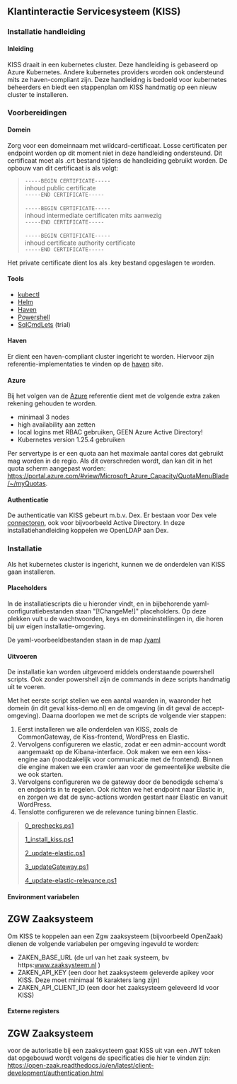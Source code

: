 ## Klantinteractie Servicesysteem (KISS)
### Installatie handleiding
#### Inleiding
KISS draait in een kubernetes cluster. Deze handleiding is gebaseerd op Azure Kubernetes.
Andere kubernetes providers worden ook ondersteund mits ze haven-compliant zijn.
Deze handleiding is bedoeld voor kubernetes beheerders en biedt een stappenplan om KISS handmatig op een nieuw cluster te installeren.

### Voorbereidingen
#### Domein
Zorg voor een domeinnaam met wildcard-certificaat. Losse certificaten per endpoint worden op dit moment niet in deze handleiding ondersteund.
Dit certificaat moet als .crt bestand tijdens de handleiding gebruikt worden.
De opbouw van dit certificaat is als volgt:

> `-----BEGIN CERTIFICATE-----`<br/>
> inhoud public certificate<br/>
> `-----END CERTIFICATE-----`<br/>
> <br/>
> `-----BEGIN CERTIFICATE-----`<br/>
> inhoud intermediate certificaten mits aanwezig<br/>
> `-----END CERTIFICATE-----`<br/>
> <br/>
> `-----BEGIN CERTIFICATE-----`<br/>
> inhoud certificate authority certificate<br/>
> `-----END CERTIFICATE-----`

Het private certificate dient los als .key bestand opgeslagen te worden.


#### Tools
- [kubectl](https://kubernetes.io/docs/tasks/tools/)
- [Helm](https://helm.sh/docs/intro/install/)
- [Haven](https://haven.commonground.nl/techniek/compliancy-checker)
- [Powershell](https://learn.microsoft.com/en-us/powershell/)
- [SqlCmdLets](https://www.cdata.com/drivers/postgresql/powershell/) (trial)

#### Haven
Er dient een haven-compliant cluster ingericht te worden.
Hiervoor zijn referentie-implementaties te vinden op de [haven](https://haven.commonground.nl/techniek/aan-de-slag) site.

#### Azure
Bij het volgen van de [Azure](https://haven.commonground.nl/techniek/aan-de-slag/azure) referentie dient met de volgende extra zaken rekening gehouden te worden.
- minimaal 3 nodes
- high availability aan zetten
- local logins met RBAC gebruiken, GEEN Azure Active Directory!
- Kubernetes version 1.25.4 gebruiken

Per servertype is er een quota aan het maximale aantal cores dat gebruikt mag worden in de regio.
Als dit overschreden wordt, dan kan dit in het quota scherm aangepast worden:
https://portal.azure.com/#view/Microsoft_Azure_Capacity/QuotaMenuBlade/~/myQuotas.

#### Authenticatie
De authenticatie van KISS gebeurt m.b.v. Dex. Er bestaan voor Dex vele [connectoren](https://dexidp.io/docs/connectors/), ook voor bijvoorbeeld Active Directory. In deze installatiehandleiding koppelen we OpenLDAP aan Dex. 


### Installatie
Als het kubernetes cluster is ingericht, kunnen we de onderdelen van KISS gaan installeren.

#### Placeholders
In de installatiescripts die u hieronder vindt, en in bijbehorende yaml-configuratiebestanden staan "[!ChangeMe!]" placeholders.
Op deze plekken vult u de wachtwoorden, keys en domeininstellingen in, die horen bij uw eigen installatie-omgeving. 

De yaml-voorbeeldbestanden staan in de map [/yaml](https://github.com/Klantinteractie-Servicesysteem/.github/tree/main/docs/yaml)

#### Uitvoeren
De installatie kan worden uitgevoerd middels onderstaande powershell scripts. Ook zonder powershell zijn de commands in deze scripts handmatig uit te voeren.

Met het eerste script stellen we een aantal waarden in, waaronder het domein (in dit geval kiss-demo.nl) en de omgeving (in dit geval de accept-omgeving). Daarna doorlopen we met de scripts de volgende vier stappen:

1. Eerst installeren we alle onderdelen van KISS, zoals de CommonGateway, de Kiss-frontend, WordPress en Elastic. 
2. Vervolgens configureren we elastic, zodat er een admin-account wordt aangemaakt op de Kibana-interface. Ook maken we een een kiss-engine aan (noodzakelijk voor communicatie met de frontend). Binnen die engine maken we een crawler aan voor de gemeentelijke website die we ook starten. 
3. Vervolgens configureren we de gateway door de benodigde schema's en endpoints in te regelen. Ook richten we het endpoint naar Elastic in, en zorgen we dat de sync-actions worden gestart naar Elastic en vanuit WordPress.
4. Tenslotte configureren we de relevance tuning binnen Elastic.

> [0_prechecks.ps1](https://github.com/Klantinteractie-Servicesysteem/.github/blob/main/docs/scripts/0_prechecks.ps1)
>
> [1_install_kiss.ps1](https://github.com/Klantinteractie-Servicesysteem/.github/blob/main/docs/scripts/1_install_kiss.ps1)
> 
> [2_update-elastic.ps1](https://github.com/Klantinteractie-Servicesysteem/.github/blob/main/docs/scripts/2_update-elastic.ps1)
> 
> [3_updateGateway.ps1](https://github.com/Klantinteractie-Servicesysteem/.github/blob/main/docs/scripts/3_updateGateway.ps1)
> 
> [4_update-elastic-relevance.ps1](https://github.com/Klantinteractie-Servicesysteem/.github/blob/main/docs/scripts/4_update-elastic-relevance.ps1)


#### Environment variabelen

## ZGW Zaaksysteem
Om KISS te koppelen aan een Zgw zaaksysteem (bijvoorbeeld OpenZaak) dienen de volgende variabelen per omgeving ingevuld te worden:
- ZAKEN_BASE_URL (de url van het zaak systeem, bv https:www.zaaksysteem.nl )
- ZAKEN_API_KEY (een door het zaaksysteem geleverde apikey voor KISS. Deze moet minimaal 16 karakters lang zijn)
- ZAKEN_API_CLIENT_ID (een door het zaaksysteem geleveerd Id voor KISS)


#### Externe registers

## ZGW Zaaksysteem
voor de autorisatie bij een zaaksysteem gaat KISS uit van een JWT token dat opgebouwd wordt volgens de specificaties die hier te vinden zijn: https://open-zaak.readthedocs.io/en/latest/client-development/authentication.html

